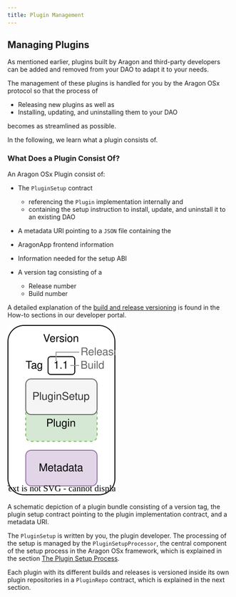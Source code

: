 ```yaml
---
title: Plugin Management
---
```


## Managing Plugins

As mentioned earlier, plugins built by Aragon and third-party developers can be added and removed from your DAO to adapt it to your needs.

The management of these plugins is handled for you by the Aragon OSx protocol so that the process of

- Releasing new plugins as well as
- Installing, updating, and uninstalling them to your DAO

becomes as streamlined as possible.

In the following, we learn what a plugin consists of.

<!-- Add subgraphic from the framework overview main graphic-->

### What Does a Plugin Consist Of?

An Aragon OSx Plugin consist of:

- The `PluginSetup` contract

  - referencing the `Plugin` implementation internally and
  - containing the setup instruction to install, update, and uninstall it to an existing DAO

- A metadata URI pointing to a `JSON` file containing the

- AragonApp frontend information
- Information needed for the setup ABI

- A version tag consisting of a

  - Release number
  - Build number

A detailed explanation of the [build and release versioning](../../../02-how-to-guides/02-plugin-development/07-publication/01-versioning.md) is found in the How-to sections in our developer portal.

<div class="center-column">

![](./plugin-version.drawio.svg)

<p class="caption">
  A schematic depiction of a plugin bundle consisting of a version tag, the plugin setup contract pointing to the plugin implementation contract, and a metadata URI.
</p>

</div>

The `PluginSetup` is written by you, the plugin developer. The processing of the setup is managed by the `PluginSetupProcessor`, the central component of the setup process in the Aragon OSx framework, which is explained in the section [The Plugin Setup Process](./02-plugin-setup/index.md).

Each plugin with its different builds and releases is versioned inside its own plugin repositories in a `PluginRepo` contract, which is explained in the next section.
